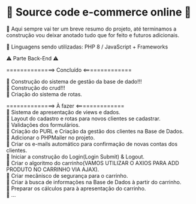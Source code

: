 # 🔐 Source code e-commerce online 🔐

📍 Aqui sempre vai ter um breve resumo do projeto, até terminamos a construção vou deixar anotado tudo que for feito e futuros adicionais.

📍 Linguagens sendo utilizadas: PHP 8 / JavaScript + Frameworks

⚠️ Parte Back-End ⚠️<br>

==============> Concluído <==============<br>

📌 Construção do sistema de gestão da base de dado!!!<br>
📌 Construção do crud!!!<br>
📌 Criação do sistema de rotas.<br>

==============> À fazer <==============<br>
📍 Sistema de apresentação de views e dados.<br>
📍 Layout do cadastro e rotas para novos clientes se cadastrar.<br>
📍 Validações dos formulários.<br>
📍 Criação do PURL e Criação da gestão dos clientes na Base de Dados.<br>
📍 Adicionar o PHPMailer no projeto.<br>
📍 Criar os e-mails automático para confirmação de novas contas dos clientes.<br>
📍 Iniciar a construção do Login(Login Submit) & Logout.<br>
📍 Criar o algoritmo do carrinho(VAMOS UTILIZAR O AXIOS PARA ADD PRODUTO NO CARRINHO VIA AJAX).<br>
📍 Criar mecânisco de segurança para o carrinho.<br>
📍 Criar à busca de informações na Base de Dados à partir do carrinho.<br>
📍 Preparar os cálculos para à apresentação do carrinho.<br>
📍 ...
